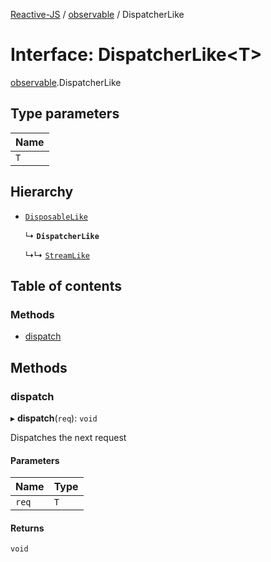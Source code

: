 [Reactive-JS](../README.md) / [observable](../modules/observable.md) / DispatcherLike

# Interface: DispatcherLike<T\>

[observable](../modules/observable.md).DispatcherLike

## Type parameters

| Name |
| :------ |
| `T` |

## Hierarchy

- [`DisposableLike`](disposable.DisposableLike.md)

  ↳ **`DispatcherLike`**

  ↳↳ [`StreamLike`](observable.StreamLike.md)

## Table of contents

### Methods

- [dispatch](observable.DispatcherLike.md#dispatch)

## Methods

### dispatch

▸ **dispatch**(`req`): `void`

Dispatches the next request

#### Parameters

| Name | Type |
| :------ | :------ |
| `req` | `T` |

#### Returns

`void`
